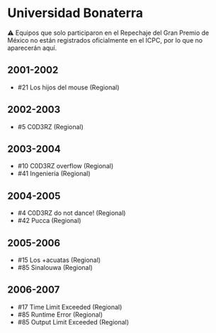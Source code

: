 # Universidad Bonaterra

:warning: Equipos que solo participaron en el Repechaje del Gran Premio de México no están registrados oficialmente en el ICPC, por lo que no aparecerán aquí.

## 2001-2002

- #21 Los hijos del mouse (Regional)

## 2002-2003

- #5 C0D3RZ (Regional)

## 2003-2004

- #10 C0D3RZ overflow (Regional)
- #41 Ingeniería (Regional)

## 2004-2005

- #4 C0D3RZ do not dance! (Regional)
- #42 Pucca (Regional)

## 2005-2006

- #15 Los +acuatas (Regional)
- #85 Sinalouwa (Regional)

## 2006-2007

- #17 Time Limit Exceeded (Regional)
- #85 Runtime Error (Regional)
- #85 Output Limit Exceeded (Regional)


